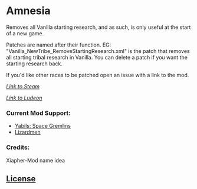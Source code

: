 # Amnesia
Removes all Vanilla starting research, and as such, is only useful at the start of a new game.

Patches are named after their function. EG: "Vanilla_NewTribe_RemoveStartingResearch.xml" is the patch that removes all starting tribal research in Vanilla. You can delete a patch if you want the starting research back.

If you'd like other races to be patched open an issue with a link to the mod.

_[Link to Steam](https://steamcommunity.com/sharedfiles/filedetails/?id=1674357478)_

_[Link to Ludeon](https://ludeon.com/forums/index.php?topic=47165.msg447420#msg447420)_

### Current Mod Support:
- [Yabils: Space Gremlins](https://steamcommunity.com/sharedfiles/filedetails/?id=1711219414)
- [Lizardmen](https://steamcommunity.com/sharedfiles/filedetails/?id=1710060170)

### Credits:
Xiapher-Mod name idea

## [License](https://creativecommons.org/licenses/by-nc-sa/4.0/)
